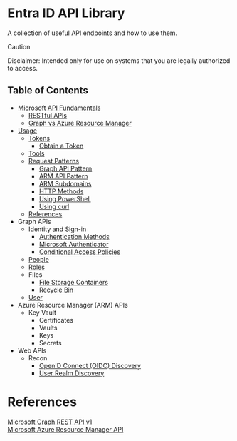 # Entra ID API Library
A collection of useful API endpoints and how to use them.
> [!CAUTION]
> Disclaimer: Intended only for use on systems that you are legally authorized to access.
## Table of Contents
- [Microsoft API Fundamentals](microsoft-api-fundamentals.md)
  - [RESTful APIs](microsoft-api-fundamentals.md#restful-apis)
  - [Graph vs Azure Resource Manager](microsoft-api-fundamentals.md#microsoft-graph-vs-azure-resource-manager)
- [Usage](usage.md)
  - [Tokens](usage.md#tokens)
    - [Obtain a Token](usage.md#obtain-a-token) 
  - [Tools](usage.md#tools)
  - [Request Patterns](usage.md#request-patterns)
	  - [Graph API Pattern](usage.md#graph-api-pattern)
	  - [ARM API Pattern](usage.md#arm-api-pattern)
	  - [ARM Subdomains](usage.md#arm-subdomains)
	  - [HTTP Methods](usage.md#http-methods)
      - [Using PowerShell](usage.md#using-powershell)
      - [Using curl](usage.md#using-curl)
  - [References](usage.md#references)
- Graph APIs
  - Identity and Sign-in
    - [Authentication Methods](apis/graph/v1/authentication-methods.md)
    - [Microsoft Authenticator](apis/graph/v1/authenticator.md)
    - [Conditional Access Policies](apis/graph/v1/conditional-access-policies.md)
  - [People](apis/graph/v1/people.md)
  - [Roles](apis/graph/v1/roles.md)
  - Files
    - [File Storage Containers](apis/graph/v1/file-storage-containers.md)
    - [Recycle Bin](apis/graph/v1/recycle-bin.md)
  - [User](apis/graph/v1/user.md)
- Azure Resource Manager (ARM) APIs
  - Key Vault
    - Certificates
    - Vaults
    - Keys
    - Secrets
- Web APIs
  - Recon
    - [OpenID Connect (OIDC) Discovery](apis/web/recon/oidc-discovery.md)
    - [User Realm Discovery](apis/web/recon/user-realm-discovery.md)
# References
[Microsoft Graph REST API v1](https://learn.microsoft.com/en-us/graph/?view=graph-rest-1.0)  
[Microsoft Azure Resource Manager API](https://learn.microsoft.com/en-us/rest/api/resources/)

